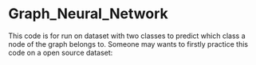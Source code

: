 # Graph_Neural_Network
This code is for run on dataset with two classes to predict which class a node of the graph belongs to. Someone may wants to firstly practice this code on a open source dataset: 
